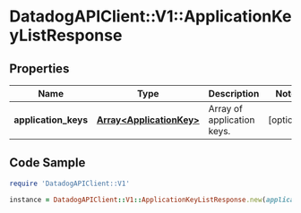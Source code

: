# DatadogAPIClient::V1::ApplicationKeyListResponse

## Properties

Name | Type | Description | Notes
------------ | ------------- | ------------- | -------------
**application_keys** | [**Array&lt;ApplicationKey&gt;**](ApplicationKey.md) | Array of application keys. | [optional] 

## Code Sample

```ruby
require 'DatadogAPIClient::V1'

instance = DatadogAPIClient::V1::ApplicationKeyListResponse.new(application_keys: null)
```


